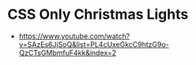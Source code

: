 # CSS Only Christmas Lights

* <https://www.youtube.com/watch?v=SAzEs6JjSoQ&list=PL4cUxeGkcC9htzG9o-QzCTsGMbmfuF4kk&index=2>